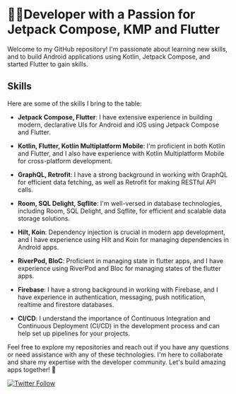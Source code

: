 # 👨‍💻Developer with a Passion for Jetpack Compose, KMP and Flutter

Welcome to my GitHub repository! I'm passionate about learning new skills, and to build Android applications using Kotlin, Jetpack Compose, and started Flutter to gain skills.

## Skills

Here are some of the skills I bring to the table:

- **Jetpack Compose, Flutter**: I have extensive experience in building modern, declarative UIs for Android and iOS using Jetpack Compose and Flutter.

- **Kotlin, Flutter, Kotlin Multiplatform Mobile**: I'm proficient in both Kotlin and Flutter, and I also have experience with Kotlin Multiplatform Mobile for cross-platform development.

- **GraphQL, Retrofit**: I have a strong background in working with GraphQL for efficient data fetching, as well as Retrofit for making RESTful API calls.

- **Room, SQL Delight, Sqflite**: I'm well-versed in database technologies, including Room, SQL Delight, and Sqflite, for efficient and scalable data storage solutions.

- **Hilt, Koin**: Dependency injection is crucial in modern app development, and I have experience using Hilt and Koin for managing dependencies in Android apps.

- **RiverPod, BloC**: Proficient in managing state in flutter apps, and I have experience using RiverPod and Bloc for managing states of the flutter apps.

- **Firebase**: I have a strong background in working with Firebase, and I have experience in authentication, messaging, push notification, realtime and firestore databases.

- **CI/CD**: I understand the importance of Continuous Integration and Continuous Deployment (CI/CD) in the development process and can help set up pipelines for your projects.

Feel free to explore my repositories and reach out if you have any questions or need assistance with any of these technologies. I'm here to collaborate and share my expertise with the developer community. Let's build amazing apps together! 🚀

[![Twitter Follow](https://img.shields.io/twitter/follow/bhanitgaurav?style=social)](https://twitter.com/bhanitgaurav)
